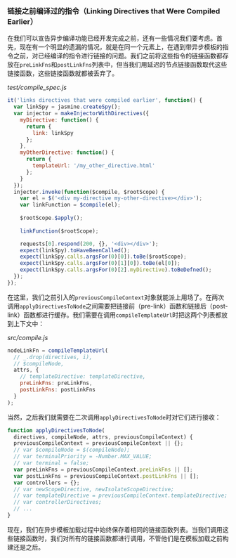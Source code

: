 ### 链接之前编译过的指令（Linking Directives that Were Compiled Earlier）

在我们可以宣告异步编译功能已经开发完成之前，还有一些情况我们要考虑。首先，现在有一个明显的遗漏的情况，就是在同一个元素上，在遇到带异步模板的指令之前，对已经编译的指令进行链接的问题。我们之前将这些指令的链接函数都存放在`preLinkFns`和`postLinkFns`列表中，但当我们用延迟的节点链接函数取代这些链接函数，这些链接函数就都被丢弃了。

_test/compile_spec.js_

```js
it('links directives that were compiled earlier', function() {
  var linkSpy = jasmine.createSpy();
  var injector = makeInjectorWithDirectives({
    myDirective: function() {
      return {
        link: linkSpy
      };
    },
    myOtherDirective: function() {
      return {
        templateUrl: '/my_other_directive.html'
      };
    }
  });
  injector.invoke(function($compile, $rootScope) {
    var el = $('<div my-directive my-other-directive></div>');
    var linkFunction = $compile(el);
    
    $rootScope.$apply();
    
    linkFunction($rootScope);

    requests[0].respond(200, {}, '<div></div>');
    expect(linkSpy).toHaveBeenCalled();
    expect(linkSpy.calls.argsFor(0)[0]).toBe($rootScope);
    expect(linkSpy.calls.argsFor(0)[1][0]).toBe(el[0]);
    expect(linkSpy.calls.argsFor(0)[2].myDirective).toBeDefned();
  });
});
```

在这里，我们之前引入的`previousCompileContext`对象就能派上用场了。在两次调用`applyDirectivesToNode`之间需要把链接前（pre-link）函数和链接后（post-link）函数都进行缓存。我们需要在调用`compileTemplateUrl`时把这两个列表都放到上下文中：

_src/compile.js_

```js
nodeLinkFn = compileTemplateUrl(
  // _.drop(directives, i),
  // $compileNode,
  attrs, {
    // templateDirective: templateDirective,
    preLinkFns: preLinkFns,
    postLinkFns: postLinkFns
  }
);
```

当然，之后我们就需要在二次调用`applyDirectivesToNode`时对它们进行接收：

```js
function applyDirectivesToNode(
  directives, compileNode, attrs, previousCompileContext) {
  previousCompileContext = previousCompileContext || {};
  // var $compileNode = $(compileNode);
  // var terminalPriority = -Number.MAX_VALUE;
  // var terminal = false;
  var preLinkFns = previousCompileContext.preLinkFns || [];
  var postLinkFns = previousCompileContext.postLinkFns || [];
  var controllers = {};
  // var newScopeDirective, newIsolateScopeDirective;
  // var templateDirective = previousCompileContext.templateDirective;
  // var controllerDirectives;
  // ...
}
```

现在，我们在异步模板加载过程中始终保存着相同的链接函数列表。当我们调用这些链接函数时，我们对所有的链接函数都进行调用，不管他们是在模板加载之前构建还是之后。